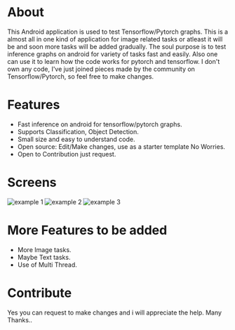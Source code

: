 # About
This Android application is used to test Tensorflow/Pytorch graphs. This is a almost all in one kind of application for image related tasks or atleast it will be and soon more tasks will be added gradually. The soul purpose is to test inference graphs on android for variety of tasks fast and easily. Also one can use it to learn how the code works for pytorch and tensorflow. I don't own any code, I've just joined pieces made by the community on Tensorflow/Pytorch, so feel free to make changes.

# Features
- Fast inference on android for tensorflow/pytorch graphs.
- Supports Classification, Object Detection.
- Small size and easy to understand code.
- Open source: Edit/Make changes, use as a starter template No Worries.
- Open to Contribution just request.

# Screens
![example 1](https://github.com/Anku5hk/Android-Model-Tester/tree/master/screenshots/ss1.png)
![example 2](https://github.com/Anku5hk/Android-Model-Tester/tree/master/screenshots/ss2.png)
![example 3](https://github.com/Anku5hk/Android-Model-Tester/tree/master/screenshots/ss3.png)

# More Features to be added
- More Image tasks.
- Maybe Text tasks.
- Use of Multi Thread.

# Contribute
 Yes you can request to make changes and i will appreciate the help.
 Many Thanks..
